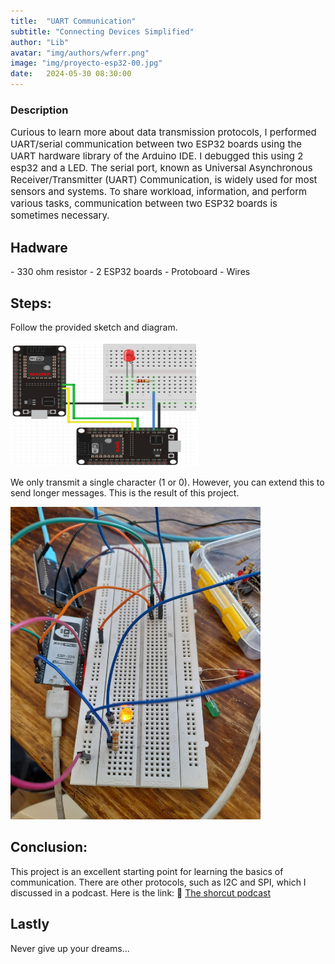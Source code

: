 ```yaml
---
title:  "UART Communication"
subtitle: "Connecting Devices Simplified"
author: "Lib"
avatar: "img/authors/wferr.png"
image: "img/proyecto-esp32-00.jpg"
date:   2024-05-30 08:30:00
---
```


### Description
<p style="font-size: 15px;">
Curious to learn more about data transmission protocols, I performed UART/serial communication between two ESP32 boards using the UART hardware library of the Arduino IDE. I debugged this using 2 esp32 and a LED. The serial port, known as Universal Asynchronous Receiver/Transmitter (UART) Communication, is widely used for most sensors and systems. To share workload, information, and perform various tasks, communication between two ESP32 boards is sometimes necessary.
</p>

## Hadware

<p>
- 330 ohm resistor
- 2 ESP32 boards
- Protoboard
- Wires
</p>

## Steps:

Follow the provided sketch and diagram.

<img width="300" height="200" src="../img/diagrama00.png">

We only transmit a single character (1 or 0). However, you can extend this to send longer messages. This is the result of this project.

<img width="400" height="500" src="../img/proyecto-esp32-01.jpg">

## Conclusion:

This project is an excellent starting point for learning the basics of communication. There are other protocols, such as I2C and SPI, which I discussed in a podcast. Here is the link: 🫴 [The shorcut podcast](https://soundcloud.com/the_tech_shortcut/esp32comunication?si=0e658fe75fe8432c810ccb9f3f064750&utm_source=clipboard&utm_medium=text&utm_campaign=social_sharing)

## Lastly

Never give up your dreams...




